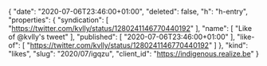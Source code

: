 {
  "date": "2020-07-06T23:46:00+01:00",
  "deleted": false,
  "h": "h-entry",
  "properties": {
    "syndication": [
      "https://twitter.com/kvlly/status/1280241146770440192"
    ],
    "name": [
      "Like of @kvlly's tweet"
    ],
    "published": [
      "2020-07-06T23:46:00+01:00"
    ],
    "like-of": [
      "https://twitter.com/kvlly/status/1280241146770440192"
    ]
  },
  "kind": "likes",
  "slug": "2020/07/igqzu",
  "client_id": "https://indigenous.realize.be"
}
